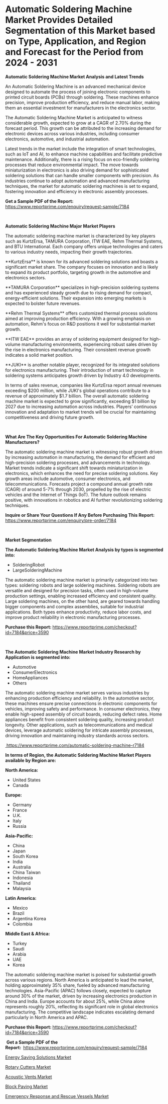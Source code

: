 <p><h1>Automatic Soldering Machine Market Provides Detailed Segmentation of this Market based on Type, Application, and Region and Forecast for the Period from 2024 - 2031</h1></p><p><strong>Automatic Soldering Machine Market Analysis and Latest Trends</strong></p>
<p><p>An Automatic Soldering Machine is an advanced mechanical device designed to automate the process of joining electronic components to printed circuit boards (PCBs) through soldering. These machines enhance precision, improve production efficiency, and reduce manual labor, making them an essential investment for manufacturers in the electronics sector. </p><p>The Automatic Soldering Machine Market is anticipated to witness considerable growth, expected to grow at a CAGR of 2.70% during the forecast period. This growth can be attributed to the increasing demand for electronic devices across various industries, including consumer electronics, automotive, and industrial automation. </p><p>Latest trends in the market include the integration of smart technologies, such as IoT and AI, to enhance machine capabilities and facilitate predictive maintenance. Additionally, there is a rising focus on eco-friendly soldering processes that reduce environmental impact. The move towards miniaturization in electronics is also driving demand for sophisticated soldering solutions that can handle smaller components with precision. As industries continue to adopt automation and advanced manufacturing techniques, the market for automatic soldering machines is set to expand, fostering innovation and efficiency in electronic assembly processes.</p></p>
<p><strong>Get a Sample PDF of the Report:&nbsp;</strong> <a href="https://www.reportprime.com/enquiry/request-sample/7184">https://www.reportprime.com/enquiry/request-sample/7184</a></p>
<p>&nbsp;</p>
<p><strong>Automatic Soldering Machine Major Market Players</strong></p>
<p><p>The automatic soldering machine market is characterized by key players such as KurtzErsa, TAMURA Corporation, ITW EAE, Rehm Thermal Systems, and BTU International. Each company offers unique technologies and caters to various industry needs, impacting their growth trajectories.</p><p>**KurtzErsa** is known for its advanced soldering solutions and boasts a significant market share. The company focuses on innovation and is likely to expand its product portfolio, targeting growth in the automotive and electronics sectors. </p><p>**TAMURA Corporation** specializes in high-precision soldering systems and has experienced steady growth due to rising demand for compact, energy-efficient solutions. Their expansion into emerging markets is expected to bolster future revenues.</p><p>**Rehm Thermal Systems** offers customized thermal process solutions aimed at improving production efficiency. With a growing emphasis on automation, Rehm's focus on R&D positions it well for substantial market growth.</p><p>**ITW EAE** provides an array of soldering equipment designed for high-volume manufacturing environments, experiencing robust sales driven by the rise in electronics manufacturing. Their consistent revenue growth indicates a solid market position.</p><p>**JUKI** is another notable player, recognized for its integrated solutions for electronics manufacturing. Their introduction of smart technology in soldering systems anticipates growth driven by Industry 4.0 developments.</p><p>In terms of sales revenue, companies like KurtzErsa report annual revenues exceeding $200 million, while JUKI's global operations contribute to a revenue of approximately $1.7 billion. The overall automatic soldering machine market is expected to grow significantly, exceeding $1 billion by 2027 due to increasing automation across industries. Players’ continuous innovation and adaptation to market trends will be crucial for maintaining competitiveness and driving future growth.</p></p>
<p>&nbsp;</p>
<p><strong>What Are The Key Opportunities For Automatic Soldering Machine Manufacturers?</strong></p>
<p><p>The automatic soldering machine market is witnessing robust growth driven by increasing automation in manufacturing, the demand for efficient and high-precision soldering processes, and advancements in technology. Market trends indicate a significant shift towards miniaturization in electronics, which enhances the need for precise soldering solutions. Key growth areas include automotive, consumer electronics, and telecommunications. Forecasts project a compound annual growth rate (CAGR) of around 5-7% through 2030, propelled by the rise of electric vehicles and the Internet of Things (IoT). The future outlook remains positive, with innovations in robotics and AI further revolutionizing soldering techniques.</p></p>
<p><strong>Inquire or Share Your Questions If Any Before Purchasing This Report:</strong> <a href="https://www.reportprime.com/enquiry/pre-order/7184">https://www.reportprime.com/enquiry/pre-order/7184</a></p>
<p>&nbsp;</p>
<p><strong>Market Segmentation</strong></p>
<p><strong>The Automatic Soldering Machine Market Analysis by types is segmented into:</strong></p>
<p><ul><li>SolderingRobot</li><li>LargeSolderingMachine</li></ul></p>
<p><p>The automatic soldering machine market is primarily categorized into two types: soldering robots and large soldering machines. Soldering robots are versatile and designed for precision tasks, often used in high-volume production settings, enabling increased efficiency and consistent quality. Large soldering machines, on the other hand, are geared towards handling bigger components and complex assemblies, suitable for industrial applications. Both types enhance productivity, reduce labor costs, and improve product reliability in electronic manufacturing processes.</p></p>
<p><strong>Purchase this Report:&nbsp;</strong><a href="https://www.reportprime.com/checkout?id=7184&price=3590">https://www.reportprime.com/checkout?id=7184&price=3590</a></p>
<p>&nbsp;</p>
<p><strong>The Automatic Soldering Machine Market Industry Research by Application is segmented into:</strong></p>
<p><ul><li>Automotive</li><li>ConsumerElectronics</li><li>HomeAppliances</li><li>Others</li></ul></p>
<p><p>The automatic soldering machine market serves various industries by enhancing production efficiency and reliability. In the automotive sector, these machines ensure precise connections in electronic components for vehicles, improving safety and performance. In consumer electronics, they enable high-speed assembly of circuit boards, reducing defect rates. Home appliances benefit from consistent soldering quality, increasing product longevity. Other applications, such as telecommunications and medical devices, leverage automatic soldering for intricate assembly processes, driving innovation and maintaining industry standards across sectors.</p></p>
<p><a href="https://www.reportprime.com/automatic-soldering-machine-r7184">&nbsp;https://www.reportprime.com/automatic-soldering-machine-r7184</a></p>
<p><strong>In terms of Region, the Automatic Soldering Machine Market Players available by Region are:</strong></p>
<p>
    <p> <strong> North America: </strong>
        <ul>
            <li>United States</li>
            <li>Canada</li>
        </ul>
        </p> 
    <p> <strong> Europe: </strong>
        <ul>
            <li>Germany</li>
            <li>France</li>
            <li>U.K.</li>
            <li>Italy</li>
            <li>Russia</li>
        </ul>
        </p> 
    <p> <strong> Asia-Pacific: </strong>
        <ul>
            <li>China</li>
            <li>Japan</li>
            <li>South Korea</li>
            <li>India</li>
            <li>Australia</li>
            <li>China Taiwan</li>
            <li>Indonesia</li>
            <li>Thailand</li>
            <li>Malaysia</li>
        </ul>
        </p> 
    <p> <strong> Latin America: </strong>
        <ul>
            <li>Mexico</li>
            <li>Brazil</li>
            <li>Argentina Korea</li>
            <li>Colombia</li>
        </ul>
        </p> 
    <p> <strong> Middle East & Africa: </strong>
        <ul>
            <li>Turkey</li>
            <li>Saudi</li>
            <li>Arabia</li>
            <li>UAE</li>
            <li>Korea</li>
        </ul>
    </p>
    </p>
<p><p>The automatic soldering machine market is poised for substantial growth across various regions. North America is anticipated to lead the market, holding approximately 35% share, fueled by advanced manufacturing technologies. Asia-Pacific (APAC) follows closely, expected to capture around 30% of the market, driven by increasing electronics production in China and India. Europe accounts for about 25%, while China alone represents roughly 20%, reflecting its significant role in global electronics manufacturing. The competitive landscape indicates escalating demand particularly in North America and APAC.</p></p>
<p><strong>Purchase this Report: </strong><a href="https://www.reportprime.com/checkout?id=7184&price=3590">https://www.reportprime.com/checkout?id=7184&price=3590</a></p>
<p>&nbsp;<strong>Get a Sample PDF of the Report:&nbsp;&nbsp;</strong><a href="https://www.reportprime.com/enquiry/request-sample/7184">https://www.reportprime.com/enquiry/request-sample/7184</a></p>
<p><strong></strong></p>
<p><p><a href="https://medium.com/@emma.white454357/how-the-energy-saving-solutions-market-will-be-evolved-c44060a93e47">Energy Saving Solutions Market</a></p><p><a href="https://github.com/michaelhall412/Market-Research-Report-List-1/blob/main/rotary-cutters-market.md">Rotary Cutters Market</a></p><p><a href="https://github.com/aiko92han/Market-Research-Report-List-1/blob/main/acoustic-vents-market.md">Acoustic Vents Market</a></p><p><a href="https://www.linkedin.com/pulse/global-block-paving-market-trends-innovations-forward-looking-wdhoc?trackingId=1%2FHRcm%2BIT3Kl2HLn0c3kBA%3D%3D">Block Paving Market</a></p><p><a href="https://issuu.com/reportprime-2/docs/emergency-response-and-rescue-vesse_8e37dab6bde03c">Emergency Response and Rescue Vessels Market</a></p></p>
